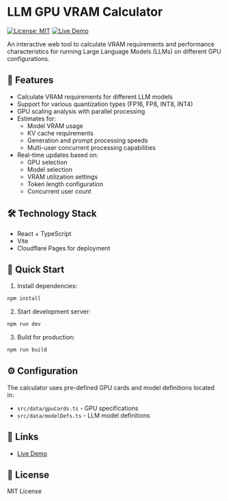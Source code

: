 # LLM GPU VRAM Calculator

[![License: MIT](https://img.shields.io/badge/License-MIT-yellow.svg)](https://opensource.org/licenses/MIT)
[![Live Demo](https://img.shields.io/badge/Live-Demo-blue)](https://jryaonj.github.io/llm-gpu-vram-calc)

An interactive web tool to calculate VRAM requirements and performance characteristics for running Large Language Models (LLMs) on different GPU configurations.

## 🚀 Features

- Calculate VRAM requirements for different LLM models
- Support for various quantization types (FP16, FP8, INT8, INT4)
- GPU scaling analysis with parallel processing
- Estimates for:
  - Model VRAM usage
  - KV cache requirements
  - Generation and prompt processing speeds
  - Multi-user concurrent processing capabilities
- Real-time updates based on:
  - GPU selection
  - Model selection
  - VRAM utilization settings
  - Token length configuration
  - Concurrent user count

## 🛠️ Technology Stack

- React + TypeScript
- Vite
- Cloudflare Pages for deployment

## 🚀 Quick Start

1. Install dependencies:
```bash
npm install
```

2. Start development server:
```bash
npm run dev
```

3. Build for production:
```bash
npm run build
```

## ⚙️ Configuration

The calculator uses pre-defined GPU cards and model definitions located in:
- `src/data/gpuCards.ts` - GPU specifications
- `src/data/modelDefs.ts` - LLM model definitions

## 🔗 Links

- [Live Demo](https://jryaonj.github.io/llm-gpu-vram-calc)

## 📄 License

MIT License